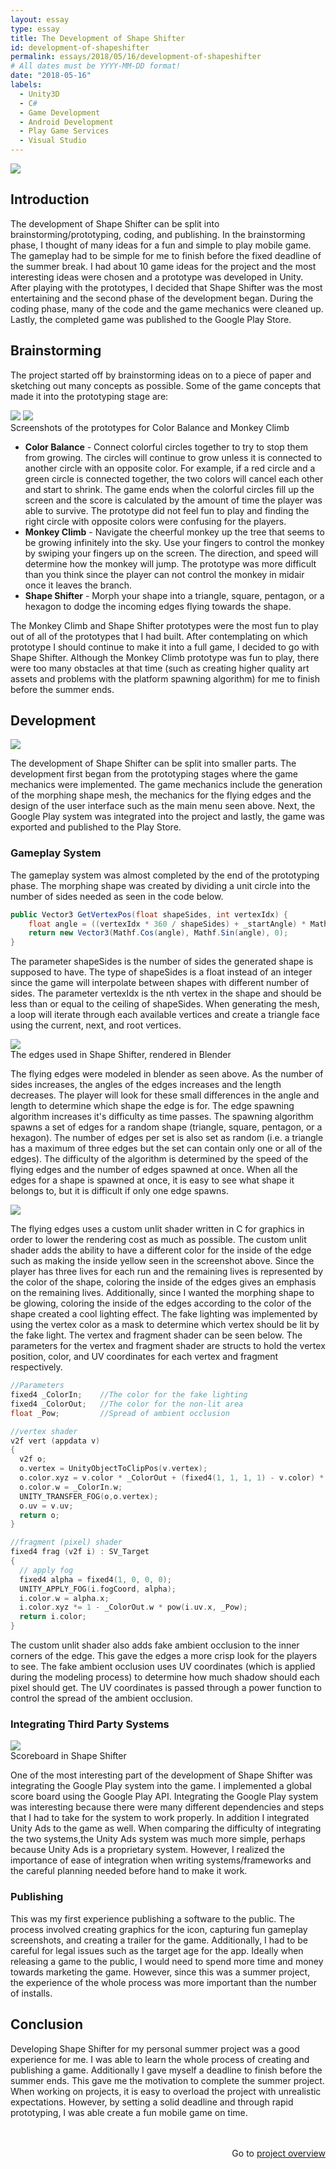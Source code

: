```yaml
---
layout: essay
type: essay
title: The Development of Shape Shifter
id: development-of-shapeshifter
permalink: essays/2018/05/16/development-of-shapeshifter
# All dates must be YYYY-MM-DD format!
date: "2018-05-16"
labels:
  - Unity3D
  - C#
  - Game Development
  - Android Development
  - Play Game Services
  - Visual Studio
---
```


<div class="paragraph">
  <img class="ui fluid centered rounded image" src="/images/shape-shifter/cover-photo.png">
</div>

<h2>Introduction</h2>

<p>
  The development of Shape Shifter can be split into brainstorming/prototyping, coding, and publishing. In the brainstorming phase, I thought of many ideas for a fun and simple to play mobile game. The gameplay had to be simple for me to finish before the fixed deadline of the summer break. I had about 10 game ideas for the project and the most interesting ideas were chosen and a prototype was developed in Unity. After playing with the prototypes, I decided that Shape Shifter was the most entertaining and the second phase of the development began. During the coding phase, many of the code and the game mechanics were cleaned up. Lastly, the completed game was published to the Google Play Store. 
</p>

<div class="ui section divider"></div>

<h2>Brainstorming</h2>

<p>
  The project started off by brainstorming ideas on to a piece of paper and sketching out many concepts as possible. Some of the game concepts that made it into the prototyping stage are:
</p>

<div class="horizontal medium images">
    <img class="ui rounded image" src="/images/shape-shifter/prototype-1.jpg" tittle="Color Balance Prototype">
    <img class="ui rounded image" src="/images/shape-shifter/prototype-2.jpg" tittle="Monkey Climb Prototype">
</div>  
<div class="image-caption paragraph">Screenshots of the prototypes for Color Balance and Monkey Climb</div>

<ul>
  <li>
    <b>Color Balance</b> - Connect colorful circles together to try to stop them from growing. The circles will continue to grow unless it is connected to another circle with an opposite color. For example, if a red circle and a green circle is connected together, the two colors will cancel each other and start to shrink. The game ends when the colorful circles fill up the screen and the score is calculated by the amount of time the player was able to survive. The prototype did not feel fun to play and finding the right circle with opposite colors were confusing for the players.
  </li>
  <li>
    <b>Monkey Climb</b> - Navigate the cheerful monkey up the tree that seems to be growing infinitely into the sky. Use your fingers to control the monkey by swiping your fingers up on the screen. The direction, and speed will determine how the monkey will jump. The prototype was more difficult than you think since the player can not control the monkey in midair once it leaves the branch.
  </li>
  <li>
    <b>Shape Shifter</b> - Morph your shape into a triangle, square, pentagon, or a hexagon to dodge the incoming edges flying towards the shape.
  </li>
</ul>

<p>
  The Monkey Climb and Shape Shifter prototypes were the most fun to play out of all of the prototypes that I had built. After contemplating on which prototype I should continue to make it into a full game, I decided to go with Shape Shifter. Although the Monkey Climb prototype was fun to play, there were too many obstacles at that time (such as creating higher quality art assets and problems with the platform spawning algorithm) for me to finish before the summer ends.
</p>

<div class="ui section divider"></div>

<h2>Development</h2>

<div class="paragraph">
  <img class="ui centered big rounded image" src="/images/shape-shifter/main-menu.png">
</div>

<p>
  The development of Shape Shifter can be split into smaller parts. The development first began from the prototyping stages where the game mechanics were implemented. The game mechanics include the generation of the morphing shape mesh, the mechanics for the  flying edges and the design of the user interface such as the main menu seen above. Next, the Google Play system was integrated into the project and lastly, the game was exported and published to the Play Store.
</p>

<h3>
  Gameplay System
</h3>

<p>
  The gameplay system was almost completed by the end of the prototyping phase. The morphing shape was created by dividing a unit circle into the number of sides needed as seen in the code below.
</p>

```cs
public Vector3 GetVertexPos(float shapeSides, int vertexIdx) {
    float angle = ((vertexIdx * 360 / shapeSides) + _startAngle) * Mathf.Deg2Rad;
    return new Vector3(Mathf.Cos(angle), Mathf.Sin(angle), 0);
}
```

<p>
  The parameter shapeSides is the number of sides the generated shape is supposed to have. The type of shapeSides is a float instead of an integer since the game will interpolate between shapes with different number of sides. The parameter vertexIdx is the nth vertex in the shape and should be less than or equal to the ceiling of shapeSides. When generating the mesh, a loop will iterate through each available vertices and create a triangle face using the current, next, and root vertices.
</p>

<div class="ui hidden divider"></div>

<div class="paragraph">
  <img class="ui centered big rounded image" src="/images/shape-shifter/edges.png">
  <div class="image-caption">The edges used in Shape Shifter, rendered in Blender</div>
</div>

<p>
  The flying edges were modeled in blender as seen above. As the number of sides increases, the angles of the edges increases and the length decreases. The player will look for these small differences in the angle and length to determine which shape the edge is for. The edge spawning algorithm increases it's difficulty as time passes. The spawning algorithm spawns a set of edges for a random shape (triangle, square, pentagon, or a hexagon). The number of edges per set is also set as random (i.e. a triangle has a maximum of three edges but the set can contain only one or all of the edges). The difficulty of the algorithm is determined by the speed of the flying edges and the number of edges spawned at once. When all the edges for a shape is spawned at once, it is easy to see what shape it belongs to, but it is difficult if only one edge spawns.
</p>

<div class="ui hidden divider"></div>

<div class="paragraph">
  <img class="ui centered big rounded image" src="/images/shape-shifter/gameplay.png">
</div>

<p>
  The flying edges uses a custom unlit shader written in C for graphics in order to lower the rendering cost as much as possible. The custom unlit shader adds the ability to have a different color for the inside of the edge such as making the inside yellow seen in the screenshot above. Since the player has three lives for each run and the remaining lives is represented by the color of the shape, coloring the inside of the edges gives an emphasis on the remaining lives. Additionally, since I wanted the morphing shape to be glowing, coloring the inside of the edges according to the color of the shape created a cool lighting effect. The fake lighting was implemented by using the vertex color as a mask to determine which vertex should be lit by the fake light. The vertex and fragment shader can be seen below. The parameters for the vertex and fragment shader are structs to hold the vertex position, color, and UV coordinates for each vertex and fragment respectively.
</p>

```c
//Parameters
fixed4 _ColorIn;    //The color for the fake lighting
fixed4 _ColorOut;   //The color for the non-lit area
float _Pow;         //Spread of ambient occlusion

//vertex shader
v2f vert (appdata v)
{
  v2f o;
  o.vertex = UnityObjectToClipPos(v.vertex);
  o.color.xyz = v.color * _ColorOut + (fixed4(1, 1, 1, 1) - v.color) * _ColorIn;
  o.color.w = _ColorIn.w;
  UNITY_TRANSFER_FOG(o,o.vertex);
  o.uv = v.uv;
  return o;
}

//fragment (pixel) shader
fixed4 frag (v2f i) : SV_Target
{
  // apply fog
  fixed4 alpha = fixed4(1, 0, 0, 0);
  UNITY_APPLY_FOG(i.fogCoord, alpha);
  i.color.w = alpha.x;
  i.color.xyz *= 1 - _ColorOut.w * pow(i.uv.x, _Pow);
  return i.color;
}
```
<p>
  The custom unlit shader also adds fake ambient occlusion to the inner corners of the edge. This gave the edges a more crisp look for the players to see. The fake ambient occlusion uses UV coordinates (which is applied during the modeling process) to determine how much shadow should each pixel should get. The UV coordinates is passed through a power function to control the spread of the ambient occlusion.
</p>

<h3>
  Integrating Third Party Systems
</h3>

<div class="paragraph">
  <img class="ui centered big rounded image" src="/images/shape-shifter/highscore.png">
  <div class="image-caption">Scoreboard in Shape Shifter</div>
</div>

<p>
  One of the most interesting part of the development of Shape Shifter was integrating the Google Play system into the game. I implemented a global score board using the Google Play API. Integrating the Google Play system was interesting because there were many different dependencies and steps that I had to take for the system to work properly. In addition I integrated Unity Ads to the game as well. When comparing the difficulty of integrating the two systems,the Unity Ads system was much more simple, perhaps because Unity Ads is a proprietary system. However, I realized the importance of ease of integration when writing systems/frameworks and the careful planning needed before hand to make it work.
</p>

<h3>
  Publishing
</h3>

<p>
  This was my first experience publishing a software to the public. The process involved creating graphics for the icon, capturing fun gameplay screenshots, and creating a trailer for the game. Additionally, I had to be careful for legal issues such as the target age for the app. Ideally when releasing a game to the public, I would need to spend more time and money towards marketing the game. However, since this was a summer project, the experience of the whole process was more important than the number of installs.
</p>


<div class="ui section divider"></div>

<h2>Conclusion</h2>

<p>
  Developing Shape Shifter for my personal summer project was a good experience for me. I was able to learn the whole process of creating and publishing a game. Additionally I gave myself a deadline to finish before the summer ends. This gave me the motivation to complete the summer project. When working on projects, it is easy to overload the project with unrealistic expectations. However, by setting a solid deadline and through rapid prototyping, I was able create a fun mobile game on time.
</p>

<p style="width: 100%; text-align: right; margin-top: 3rem;">
  Go to <a href="/projects/shapeshifter">project overview <i class="left arrow icon"></i></a>
</p>

